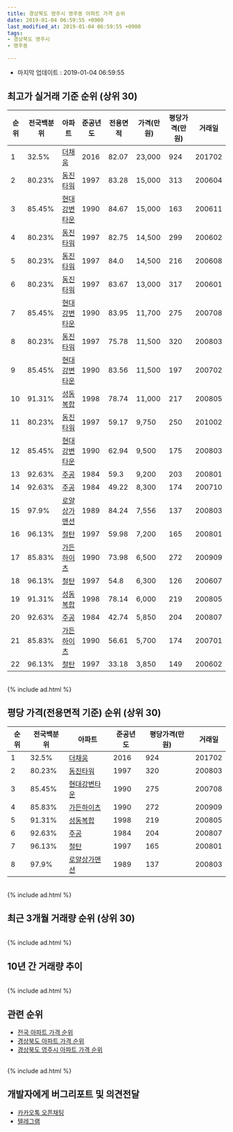 ```yaml
---
title: 경상북도 영주시 영주동 아파트 가격 순위
date: 2019-01-04 06:59:55 +0900
last_modified_at: 2019-01-04 06:59:55 +0900
tags:
- 경상북도 영주시
- 영주동

---
```


* 마지막 업데이트 : 2019-01-04 06:59:55

## 최고가 실거래 기준 순위 (상위 30)


|순위|전국백분위|아파트|준공년도|전용면적|가격(만원)|평당가격(만원)|거래일|
|---|---|---|---|---|---|---|---|
|1|32.5%|[더채움](https://search.naver.com/search.naver?query=%EA%B2%BD%EC%83%81%EB%B6%81%EB%8F%84+%EC%98%81%EC%A3%BC%EC%8B%9C+%EC%98%81%EC%A3%BC%EB%8F%99+%EB%8D%94%EC%B1%84%EC%9B%80)|2016|82.07|23,000|924|201702|
|2|80.23%|[동진타워](https://search.naver.com/search.naver?query=%EA%B2%BD%EC%83%81%EB%B6%81%EB%8F%84+%EC%98%81%EC%A3%BC%EC%8B%9C+%EC%98%81%EC%A3%BC%EB%8F%99+%EB%8F%99%EC%A7%84%ED%83%80%EC%9B%8C)|1997|83.28|15,000|313|200604|
|3|85.45%|[현대강변타운](https://search.naver.com/search.naver?query=%EA%B2%BD%EC%83%81%EB%B6%81%EB%8F%84+%EC%98%81%EC%A3%BC%EC%8B%9C+%EC%98%81%EC%A3%BC%EB%8F%99+%ED%98%84%EB%8C%80%EA%B0%95%EB%B3%80%ED%83%80%EC%9A%B4)|1990|84.67|15,000|163|200611|
|4|80.23%|[동진타워](https://search.naver.com/search.naver?query=%EA%B2%BD%EC%83%81%EB%B6%81%EB%8F%84+%EC%98%81%EC%A3%BC%EC%8B%9C+%EC%98%81%EC%A3%BC%EB%8F%99+%EB%8F%99%EC%A7%84%ED%83%80%EC%9B%8C)|1997|82.75|14,500|299|200602|
|5|80.23%|[동진타워](https://search.naver.com/search.naver?query=%EA%B2%BD%EC%83%81%EB%B6%81%EB%8F%84+%EC%98%81%EC%A3%BC%EC%8B%9C+%EC%98%81%EC%A3%BC%EB%8F%99+%EB%8F%99%EC%A7%84%ED%83%80%EC%9B%8C)|1997|84.0|14,500|216|200608|
|6|80.23%|[동진타워](https://search.naver.com/search.naver?query=%EA%B2%BD%EC%83%81%EB%B6%81%EB%8F%84+%EC%98%81%EC%A3%BC%EC%8B%9C+%EC%98%81%EC%A3%BC%EB%8F%99+%EB%8F%99%EC%A7%84%ED%83%80%EC%9B%8C)|1997|83.67|13,000|317|200601|
|7|85.45%|[현대강변타운](https://search.naver.com/search.naver?query=%EA%B2%BD%EC%83%81%EB%B6%81%EB%8F%84+%EC%98%81%EC%A3%BC%EC%8B%9C+%EC%98%81%EC%A3%BC%EB%8F%99+%ED%98%84%EB%8C%80%EA%B0%95%EB%B3%80%ED%83%80%EC%9A%B4)|1990|83.95|11,700|275|200708|
|8|80.23%|[동진타워](https://search.naver.com/search.naver?query=%EA%B2%BD%EC%83%81%EB%B6%81%EB%8F%84+%EC%98%81%EC%A3%BC%EC%8B%9C+%EC%98%81%EC%A3%BC%EB%8F%99+%EB%8F%99%EC%A7%84%ED%83%80%EC%9B%8C)|1997|75.78|11,500|320|200803|
|9|85.45%|[현대강변타운](https://search.naver.com/search.naver?query=%EA%B2%BD%EC%83%81%EB%B6%81%EB%8F%84+%EC%98%81%EC%A3%BC%EC%8B%9C+%EC%98%81%EC%A3%BC%EB%8F%99+%ED%98%84%EB%8C%80%EA%B0%95%EB%B3%80%ED%83%80%EC%9A%B4)|1990|83.56|11,500|197|200702|
|10|91.31%|[성동복합](https://search.naver.com/search.naver?query=%EA%B2%BD%EC%83%81%EB%B6%81%EB%8F%84+%EC%98%81%EC%A3%BC%EC%8B%9C+%EC%98%81%EC%A3%BC%EB%8F%99+%EC%84%B1%EB%8F%99%EB%B3%B5%ED%95%A9)|1998|78.74|11,000|217|200805|
|11|80.23%|[동진타워](https://search.naver.com/search.naver?query=%EA%B2%BD%EC%83%81%EB%B6%81%EB%8F%84+%EC%98%81%EC%A3%BC%EC%8B%9C+%EC%98%81%EC%A3%BC%EB%8F%99+%EB%8F%99%EC%A7%84%ED%83%80%EC%9B%8C)|1997|59.17|9,750|250|201002|
|12|85.45%|[현대강변타운](https://search.naver.com/search.naver?query=%EA%B2%BD%EC%83%81%EB%B6%81%EB%8F%84+%EC%98%81%EC%A3%BC%EC%8B%9C+%EC%98%81%EC%A3%BC%EB%8F%99+%ED%98%84%EB%8C%80%EA%B0%95%EB%B3%80%ED%83%80%EC%9A%B4)|1990|62.94|9,500|175|200803|
|13|92.63%|[주공](https://search.naver.com/search.naver?query=%EA%B2%BD%EC%83%81%EB%B6%81%EB%8F%84+%EC%98%81%EC%A3%BC%EC%8B%9C+%EC%98%81%EC%A3%BC%EB%8F%99+%EC%A3%BC%EA%B3%B5)|1984|59.3|9,200|203|200801|
|14|92.63%|[주공](https://search.naver.com/search.naver?query=%EA%B2%BD%EC%83%81%EB%B6%81%EB%8F%84+%EC%98%81%EC%A3%BC%EC%8B%9C+%EC%98%81%EC%A3%BC%EB%8F%99+%EC%A3%BC%EA%B3%B5)|1984|49.22|8,300|174|200710|
|15|97.9%|[로얄상가맨션](https://search.naver.com/search.naver?query=%EA%B2%BD%EC%83%81%EB%B6%81%EB%8F%84+%EC%98%81%EC%A3%BC%EC%8B%9C+%EC%98%81%EC%A3%BC%EB%8F%99+%EB%A1%9C%EC%96%84%EC%83%81%EA%B0%80%EB%A7%A8%EC%85%98)|1989|84.24|7,556|137|200803|
|16|96.13%|[철탄](https://search.naver.com/search.naver?query=%EA%B2%BD%EC%83%81%EB%B6%81%EB%8F%84+%EC%98%81%EC%A3%BC%EC%8B%9C+%EC%98%81%EC%A3%BC%EB%8F%99+%EC%B2%A0%ED%83%84)|1997|59.98|7,200|165|200801|
|17|85.83%|[가든하이츠](https://search.naver.com/search.naver?query=%EA%B2%BD%EC%83%81%EB%B6%81%EB%8F%84+%EC%98%81%EC%A3%BC%EC%8B%9C+%EC%98%81%EC%A3%BC%EB%8F%99+%EA%B0%80%EB%93%A0%ED%95%98%EC%9D%B4%EC%B8%A0)|1990|73.98|6,500|272|200909|
|18|96.13%|[철탄](https://search.naver.com/search.naver?query=%EA%B2%BD%EC%83%81%EB%B6%81%EB%8F%84+%EC%98%81%EC%A3%BC%EC%8B%9C+%EC%98%81%EC%A3%BC%EB%8F%99+%EC%B2%A0%ED%83%84)|1997|54.8|6,300|126|200607|
|19|91.31%|[성동복합](https://search.naver.com/search.naver?query=%EA%B2%BD%EC%83%81%EB%B6%81%EB%8F%84+%EC%98%81%EC%A3%BC%EC%8B%9C+%EC%98%81%EC%A3%BC%EB%8F%99+%EC%84%B1%EB%8F%99%EB%B3%B5%ED%95%A9)|1998|78.14|6,000|219|200805|
|20|92.63%|[주공](https://search.naver.com/search.naver?query=%EA%B2%BD%EC%83%81%EB%B6%81%EB%8F%84+%EC%98%81%EC%A3%BC%EC%8B%9C+%EC%98%81%EC%A3%BC%EB%8F%99+%EC%A3%BC%EA%B3%B5)|1984|42.74|5,850|204|200807|
|21|85.83%|[가든하이츠](https://search.naver.com/search.naver?query=%EA%B2%BD%EC%83%81%EB%B6%81%EB%8F%84+%EC%98%81%EC%A3%BC%EC%8B%9C+%EC%98%81%EC%A3%BC%EB%8F%99+%EA%B0%80%EB%93%A0%ED%95%98%EC%9D%B4%EC%B8%A0)|1990|56.61|5,700|174|200701|
|22|96.13%|[철탄](https://search.naver.com/search.naver?query=%EA%B2%BD%EC%83%81%EB%B6%81%EB%8F%84+%EC%98%81%EC%A3%BC%EC%8B%9C+%EC%98%81%EC%A3%BC%EB%8F%99+%EC%B2%A0%ED%83%84)|1997|33.18|3,850|149|200602|


<br>
{% include ad.html %}
<br>

## 평당 가격(전용면적 기준) 순위 (상위 30)


|순위|전국백분위|아파트|준공년도|평당가격(만원)|거래일|
|---|---|---|---|---|---|
|1|32.5%|[더채움](https://search.naver.com/search.naver?query=%EA%B2%BD%EC%83%81%EB%B6%81%EB%8F%84+%EC%98%81%EC%A3%BC%EC%8B%9C+%EC%98%81%EC%A3%BC%EB%8F%99+%EB%8D%94%EC%B1%84%EC%9B%80)|2016|924|201702|
|2|80.23%|[동진타워](https://search.naver.com/search.naver?query=%EA%B2%BD%EC%83%81%EB%B6%81%EB%8F%84+%EC%98%81%EC%A3%BC%EC%8B%9C+%EC%98%81%EC%A3%BC%EB%8F%99+%EB%8F%99%EC%A7%84%ED%83%80%EC%9B%8C)|1997|320|200803|
|3|85.45%|[현대강변타운](https://search.naver.com/search.naver?query=%EA%B2%BD%EC%83%81%EB%B6%81%EB%8F%84+%EC%98%81%EC%A3%BC%EC%8B%9C+%EC%98%81%EC%A3%BC%EB%8F%99+%ED%98%84%EB%8C%80%EA%B0%95%EB%B3%80%ED%83%80%EC%9A%B4)|1990|275|200708|
|4|85.83%|[가든하이츠](https://search.naver.com/search.naver?query=%EA%B2%BD%EC%83%81%EB%B6%81%EB%8F%84+%EC%98%81%EC%A3%BC%EC%8B%9C+%EC%98%81%EC%A3%BC%EB%8F%99+%EA%B0%80%EB%93%A0%ED%95%98%EC%9D%B4%EC%B8%A0)|1990|272|200909|
|5|91.31%|[성동복합](https://search.naver.com/search.naver?query=%EA%B2%BD%EC%83%81%EB%B6%81%EB%8F%84+%EC%98%81%EC%A3%BC%EC%8B%9C+%EC%98%81%EC%A3%BC%EB%8F%99+%EC%84%B1%EB%8F%99%EB%B3%B5%ED%95%A9)|1998|219|200805|
|6|92.63%|[주공](https://search.naver.com/search.naver?query=%EA%B2%BD%EC%83%81%EB%B6%81%EB%8F%84+%EC%98%81%EC%A3%BC%EC%8B%9C+%EC%98%81%EC%A3%BC%EB%8F%99+%EC%A3%BC%EA%B3%B5)|1984|204|200807|
|7|96.13%|[철탄](https://search.naver.com/search.naver?query=%EA%B2%BD%EC%83%81%EB%B6%81%EB%8F%84+%EC%98%81%EC%A3%BC%EC%8B%9C+%EC%98%81%EC%A3%BC%EB%8F%99+%EC%B2%A0%ED%83%84)|1997|165|200801|
|8|97.9%|[로얄상가맨션](https://search.naver.com/search.naver?query=%EA%B2%BD%EC%83%81%EB%B6%81%EB%8F%84+%EC%98%81%EC%A3%BC%EC%8B%9C+%EC%98%81%EC%A3%BC%EB%8F%99+%EB%A1%9C%EC%96%84%EC%83%81%EA%B0%80%EB%A7%A8%EC%85%98)|1989|137|200803|


<br>
{% include ad.html %}
<br>

## 최근 3개월 거래량 순위 (상위 30)


<div style="width:100%;">
    <canvas id="deal_count_ranking" height="250"></canvas>
</div>


<script>
new Chart(document.getElementById("deal_count_ranking"), {
    type: 'horizontalBar',
    data: {
        labels: ['주공', '동진타워', '현대강변타운'],
        datasets: [{
            label: '실거래 수',
            data: [3, 2, 1],
            borderColor: "rgba(255, 0, 128, 1)",
            backgroundColor: "rgba(255, 0, 128, 0.5)",
            fill: false,
        }]
    },
    options: {
        responsive: true,
        title: {
            display: true,
            text: '최근 3개월 거래량 순위'
        },
        tooltips: {
            mode: 'index',
            intersect: false,
            callbacks: {
                title: function(tooltipItems, data) {
                    return "실거래 수:";
                },
                label: function(tooltipItem, data) {
                    return data.labels[tooltipItem.index] + ": " + tooltipItem.xLabel;
                }
            }
        },
        hover: {
            mode: 'nearest',
            intersect: true
        },
        scales: {
            xAxes: [{
                display: true,
                scaleLabel: {
                    display: true,
                    labelString: '실거래 수'
                },
                ticks: {
                    suggestedMin: 0,
                }
            }],
            yAxes: [{
                display: true,
                ticks: {
                    autoSkip: false,
                    callback: function(value, index, values) {
                        if (value.length > 15)
                            return value.substr(0, 13) + "...";
                        else
                            return value;
                    }
                },
                scaleLabel: {
                    display: false,
                }
            }]
        }
    }
});

</script>


<br>
{% include ad.html %}
<br>

## 10년 간 거래량 추이


<div style="width:100%;">
    <canvas id="deal_progress" height="250"></canvas>
</div>

<script>
new Chart(document.getElementById("deal_progress"), {
    type: 'line',
    data: {
        labels: ['200901','200902','200903','200904','200905','200906','200907','200908','200909','200910','200911','200912','201001','201002','201003','201004','201005','201006','201007','201008','201009','201010','201011','201012','201101','201102','201103','201104','201105','201106','201107','201108','201109','201110','201111','201112','201201','201202','201203','201204','201205','201206','201207','201208','201209','201210','201211','201212','201301','201302','201303','201304','201305','201306','201307','201308','201309','201310','201311','201312','201401','201402','201403','201404','201405','201406','201407','201408','201409','201410','201411','201412','201501','201502','201503','201504','201505','201506','201507','201508','201509','201510','201511','201512','201601','201602','201603','201604','201605','201606','201607','201608','201609','201610','201611','201612','201701','201702','201703','201704','201705','201706','201707','201708','201709','201710','201711','201712','201801','201802','201803','201804','201805','201806','201807','201808','201809','201810','201811','201812','201901'],
        datasets: [{
            label: '실거래 수',
            pointRadius: 1,
            data: [2, 5, 7, 5, 3, 4, 3, 4, 6, 1, 2, 6, 5, 1, 6, 3, 1, 5, 1, 2, 2, 2, 3, 5, 3, 4, 11, 6, 3, 2, 3, 2, 1, 6, 3, 2, 1, 4, 7, 4, 2, 5, 0, 1, 3, 4, 3, 3, 2, 4, 4, 6, 6, 5, 1, 4, 3, 7, 1, 3, 3, 5, 5, 2, 5, 3, 5, 3, 1, 4, 2, 1, 8, 5, 16, 5, 5, 6, 4, 5, 2, 3, 1, 4, 3, 5, 3, 4, 2, 3, 12, 5, 9, 6, 6, 6, 2, 8, 6, 8, 3, 4, 4, 2, 3, 3, 5, 5, 6, 6, 4, 2, 1, 3, 0, 2, 3, 4, 1, 5, 0],
            borderColor: "rgba(255, 201, 14, 1)",
            backgroundColor: "rgba(255, 201, 14, 0.5)",
            fill: true,
        }]
    },
    options: {
        responsive: true,
        title: {
            display: true,
            text: '10년간 거래량 추이'
        },
        tooltips: {
            mode: 'index',
            intersect: false,
        },
        hover: {
            mode: 'nearest',
            intersect: true
        },
        scales: {
            xAxes: [{
                display: true,
                scaleLabel: {
                    display: true,
                    labelString: '년/월'
                }
            }],
            yAxes: [{
                display: true,
                ticks: {
                    suggestedMin: 0,
                },
                scaleLabel: {
                    display: true,
                    labelString: '실거래 수'
                }
            }]
        }
    }
});

</script>


<br>
{% include ad.html %}
<br>

## 관련 순위

- [전국 아파트 가격 순위](https://inasie.github.io/apt-ranking/전국)
- [경상북도 아파트 가격 순위](https://inasie.github.io/apt-ranking/경상북도)
- [경상북도 영주시 아파트 가격 순위](https://inasie.github.io/apt-ranking/경상북도-영주시)


<br>
{% include ad.html %}
<br>

## 개발자에게 버그리포트 및 의견전달

- [카카오톡 오픈채팅](https://open.kakao.com/o/gLJUAP4)
- [텔레그램](https://t.me/inasie)

